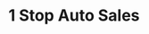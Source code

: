 ---
title: "1 Stop Auto Sales"
url: /camden/1-stop-auto-sales-admiral-wilson-boulevard/
shop: Autohaus
---